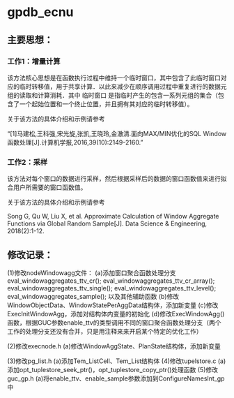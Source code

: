 # gpdb_ecnu

## 主要思想：

### 工作1：增量计算

该方法核心思想是在函数执行过程中维持一个临时窗口，其中包含了此临时窗口对应的临时转移值，用于共享计算．以此来减少在顺序调用过程中重复进行的数据元组的读取和计算消耗．其中 临时窗口 是指临时产生的包含一系列元组的集合（包含了一个起始位置和一个终止位置，并且拥有其对应的临时转移值）。

关于该方法的具体介绍和示例请参考

“[1]马建松,王科强,宋光旋,张凯,王晓玲,金澈清.面向MAX/MIN优化的SQL Window函数处理[J].计算机学报,2016,39(10):2149-2160.”

### 工作2：采样

该方法对每个窗口的数据进行采样，然后根据采样后的数据的窗口函数值来进行拟合用户所需要的窗口函数值。

关于该方法的具体介绍和示例请参考

Song G, Qu W, Liu X, et al. Approximate Calculation of Window Aggregate Functions via Global Random Sample[J]. Data Science & Engineering, 2018(2):1-12.

## 修改记录：

(1)修改nodeWindowagg文件：
	(a)添加窗口聚合函数处理分支
		eval_windowaggregates_ttv_cr();
		eval_windowaggregates_ttv_cr_array();
		eval_windowaggregates_ttv_single();
		eval_windowaggregates_ttv_level();
		eval_windowaggregates_sample();
		以及其他辅助函数
	(b)修改WindowObjectData、WindowStatePerAggData结构体，添加新变量
	(c)修改ExecInitWindowAgg，添加对结构体内变量的初始化
	(d)修改ExecWindowAgg()函数，根据GUC参数enable_ttv的类型调用不同的窗口聚合函数处理分支（两个工作的处理分支还没有合并，只是用注释来来开启某个特定的优化工作）

	
(2)修改execnode.h
	(a)修改WindowAggState、PlanState结构体，添加新变量
	
(3)修改pg_list.h 
	(a)添加Tem_ListCell、Tem_List结构体
(4)修改tupelstore.c
	(a)添加opt_tuplestore_seek_ptr()，opt_tuplestore_copy_ptr()处理函数
(5)修改guc_gp.h
	(a)将enable_ttv、enable_sample参数添加到ConfigureNamesInt_gp中
